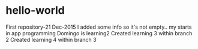 # hello-world
First repository-21 Dec-2015
I added some info so it's not empty.. my starts in app programming
Domingo is learning2
Created learning 3 within branch 2
Created learning 4 within branch 3
